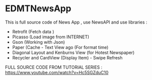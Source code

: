 # EDMTNewsApp
This is full source code of News App , use NewsAPI and use libraries : 

- Retrofit  (Fetch data ) 
- Picasso (Load image from INTERNET) 
- Gson (Working with Json) 
- Paper (Cache - Text View ago (For format time) 
- Diagonal Layout and Kenburns View (for Hotest Newspaper) 
- Recycler and CardView (Display Item) - Swipe Refresh 

FULL SOURCE CODE FROM TUTORIAL SERIES : https://www.youtube.com/watch?v=Hc5SGZduC10
